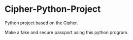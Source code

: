 # Cipher-Python-Project
Python project based on the Cipher.

Make a fake and secure passport using this python program.
